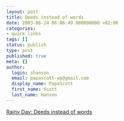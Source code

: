 ```yaml
---
layout: post
title: Deeds instead of words
date: 2003-06-24 06:06:49.000000000 +02:00
categories:
- quick links
tags: []
status: publish
type: post
published: true
meta: {}
author:
  login: shanson
  email: papascott-wp@gmail.com
  display_name: PapaScott
  first_name: Scott
  last_name: Hanson
---
```

<p><a title="How Europe can _really_ become a stronger voice" href="http://www.eamonn.com/archives/000506.html#000506">Rainy Day: Deeds instead of words</a></p>
